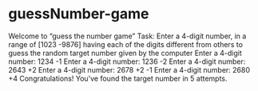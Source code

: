 # guessNumber-game

Welcome to “guess the number game” 
Task: Enter a 4-digit number, in a range of [1023 -9876] having each of the digits different from others to guess 
the random target number given by the computer
Enter a 4-digit number:
1234
-1
Enter a 4-digit number:
1236
-2
Enter a 4-digit number:
2643
+2 
Enter a 4-digit number:
2678
+2 -1
Enter a 4-digit number:
2680
+4 
Congratulations! You've found the target number in 5 attempts.
